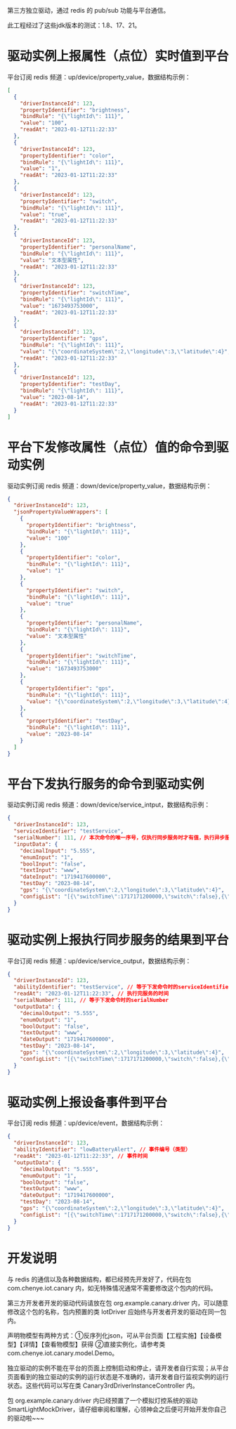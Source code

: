 第三方独立驱动，通过 redis 的 pub/sub 功能与平台通信。

此工程经过了这些jdk版本的测试：1.8、17、21。

# 驱动实例上报属性（点位）实时值到平台

平台订阅 redis 频道：up/device/property_value，数据结构示例：

```json
[
  {
    "driverInstanceId": 123,
    "propertyIdentifier": "brightness",
    "bindRule": "{\"lightId\": 111}",
    "value": "100",
    "readAt": "2023-01-12T11:22:33"
  },
  {
    "driverInstanceId": 123,
    "propertyIdentifier": "color",
    "bindRule": "{\"lightId\": 111}",
    "value": "1",
    "readAt": "2023-01-12T11:22:33"
  },
  {
    "driverInstanceId": 123,
    "propertyIdentifier": "switch",
    "bindRule": "{\"lightId\": 111}",
    "value": "true",
    "readAt": "2023-01-12T11:22:33"
  },
  {
    "driverInstanceId": 123,
    "propertyIdentifier": "personalName",
    "bindRule": "{\"lightId\": 111}",
    "value": "文本型属性",
    "readAt": "2023-01-12T11:22:33"
  },
  {
    "driverInstanceId": 123,
    "propertyIdentifier": "switchTime",
    "bindRule": "{\"lightId\": 111}",
    "value": "1673493753000",
    "readAt": "2023-01-12T11:22:33"
  },
  {
    "driverInstanceId": 123,
    "propertyIdentifier": "gps",
    "bindRule": "{\"lightId\": 111}",
    "value": "{\"coordinateSystem\":2,\"longitude\":3,\"latitude\":4}",
    "readAt": "2023-01-12T11:22:33"
  },
  {
    "driverInstanceId": 123,
    "propertyIdentifier": "testDay",
    "bindRule": "{\"lightId\": 111}",
    "value": "2023-08-14",
    "readAt": "2023-01-12T11:22:33"
  }
]
```

# 平台下发修改属性（点位）值的命令到驱动实例

驱动实例订阅 redis 频道：down/device/property_value，数据结构示例：

```json
{
  "driverInstanceId": 123,
  "jsonPropertyValueWrappers": [
    {
      "propertyIdentifier": "brightness",
      "bindRule": "{\"lightId\": 111}",
      "value": "100"
    },
    {
      "propertyIdentifier": "color",
      "bindRule": "{\"lightId\": 111}",
      "value": "1"
    },
    {
      "propertyIdentifier": "switch",
      "bindRule": "{\"lightId\": 111}",
      "value": "true"
    },
    {
      "propertyIdentifier": "personalName",
      "bindRule": "{\"lightId\": 111}",
      "value": "文本型属性"
    },
    {
      "propertyIdentifier": "switchTime",
      "bindRule": "{\"lightId\": 111}",
      "value": "1673493753000"
    },
    {
      "propertyIdentifier": "gps",
      "bindRule": "{\"lightId\": 111}",
      "value": "{\"coordinateSystem\":2,\"longitude\":3,\"latitude\":4}"
    },
    {
      "propertyIdentifier": "testDay",
      "bindRule": "{\"lightId\": 111}",
      "value": "2023-08-14"
    }
  ]
}
```

# 平台下发执行服务的命令到驱动实例

驱动实例订阅 redis 频道：down/device/service_intput，数据结构示例：

```json
{
  "driverInstanceId": 123,
  "serviceIdentifier": "testService",
  "serialNumber": 111, // 本次命令的唯一序号，仅执行同步服务时才有值，执行异步服务时没有值
  "inputData": {
    "decimalInput": "5.555",
    "enumInput": "1",
    "boolInput": "false",
    "textInput": "www",
    "dateInput": "1719417600000",
    "testDay": "2023-08-14",
    "gps": "{\"coordinateSystem\":2,\"longitude\":3,\"latitude\":4}",
    "configList": "[{\"switchTime\":1717171200000,\"switch\":false},{\"switchTime\":1718726400000,\"switch\":true}]"
  }
}
```

# 驱动实例上报执行同步服务的结果到平台

平台订阅 redis 频道：up/device/service_output，数据结构示例：

```json
{
  "driverInstanceId": 123,
  "abilityIdentifier": "testService", // 等于下发命令时的serviceIdentifier
  "readAt": "2023-01-12T11:22:33", // 执行完服务的时间
  "serialNumber": 111, // 等于下发命令时的serialNumber
  "outputData": {
    "decimalOutput": "5.555",
    "enumOutput": "1",
    "boolOutput": "false",
    "textOutput": "www",
    "dateOutput": "1719417600000",
    "testDay": "2023-08-14",
    "gps": "{\"coordinateSystem\":2,\"longitude\":3,\"latitude\":4}",
    "configList": "[{\"switchTime\":1717171200000,\"switch\":false},{\"switchTime\":1718726400000,\"switch\":true}]"
  }
}
```

# 驱动实例上报设备事件到平台

平台订阅 redis 频道：up/device/event，数据结构示例：

```json
{
  "driverInstanceId": 123,
  "abilityIdentifier": "lowBatteryAlert", // 事件编号（类型）
  "readAt": "2023-01-12T11:22:33", // 事件时间
  "outputData": {
    "decimalOutput": "5.555",
    "enumOutput": "1",
    "boolOutput": "false",
    "textOutput": "www",
    "dateOutput": "1719417600000",
    "testDay": "2023-08-14",
    "gps": "{\"coordinateSystem\":2,\"longitude\":3,\"latitude\":4}",
    "configList": "[{\"switchTime\":1717171200000,\"switch\":false},{\"switchTime\":1718726400000,\"switch\":true}]"
  }
}
```

# 开发说明

与 redis 的通信以及各种数据结构，都已经预先开发好了，代码在包 com.chenye.iot.canary 内，如无特殊情况通常不需要修改这个包内的代码。

第三方开发者开发的驱动代码请放在包 org.example.canary.driver 内，可以随意修改这个包的名称，包内预置的类 IotDriver
应始终与开发者开发的驱动在同一包内。

声明物模型有两种方式：①反序列化json，可从平台页面【工程实施】【设备模型】【详情】【查看物模型】获得 ②直接实例化，请参考类
com.chenye.iot.canary.model.Demo。

独立驱动的实例不能在平台的页面上控制启动和停止，请开发者自行实现；从平台页面看到的独立驱动的实例的运行状态是不准确的，请开发者自行监视实例的运行状态。这些代码可以写在类
Canary3rdDriverInstanceController 内。

包 org.example.canary.driver 内已经预置了一个模拟灯控系统的驱动
SmartLightMockDriver，请仔细审阅和理解，心领神会之后便可开始开发你自己的驱动啦~~~
